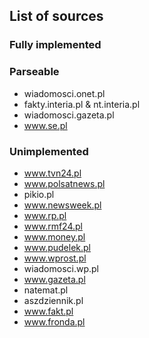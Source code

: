 ## List of sources
### Fully implemented

### Parseable
* wiadomosci.onet.pl
* fakty.interia.pl & nt.interia.pl
* wiadomosci.gazeta.pl
* www.se.pl

### Unimplemented
* www.tvn24.pl
* www.polsatnews.pl
* pikio.pl
* www.newsweek.pl
* www.rp.pl
* www.rmf24.pl
* www.money.pl
* www.pudelek.pl
* www.wprost.pl
* wiadomosci.wp.pl
* www.gazeta.pl
* natemat.pl
* aszdziennik.pl
* www.fakt.pl
* www.fronda.pl
